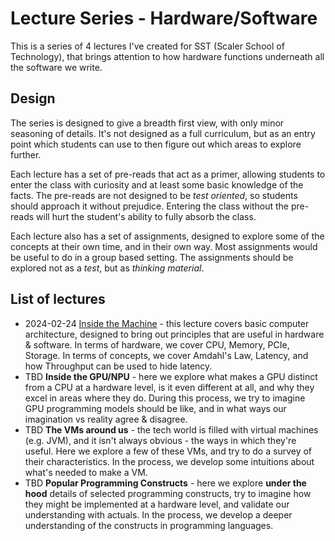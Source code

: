 # Lecture Series - Hardware/Software
This is a series of 4 lectures I've created for SST (Scaler School of Technology), that brings attention to how hardware functions underneath all the software we write.

## Design
The series is designed to give a breadth first view, with only minor seasoning of details. It's not designed as a full curriculum, but as an entry point which students can use to then figure out which areas to explore further.

Each lecture has a set of pre-reads that act as a primer, allowing students to enter the class with curiosity and at least some basic knowledge of the facts. The pre-reads are not designed to be _test oriented_, so students should approach it without prejudice. Entering the class without the pre-reads will hurt the student's ability to fully absorb the class.

Each lecture also has a set of assignments, designed to explore some of the concepts at their own time, and in their own way. Most assignments would be useful to do in a group based setting. The assignments should be explored not as a _test_, but as _thinking material_.

## List of lectures
* 2024-02-24 [Inside the Machine](lecture-1-inside-the-machine) - this lecture covers basic computer architecture, designed to bring out principles that are useful in hardware & software. In terms of hardware, we cover CPU, Memory, PCIe, Storage. In terms of concepts, we cover Amdahl's Law, Latency, and how Throughput can be used to hide latency.
* TBD **Inside the GPU/NPU** - here we explore what makes a GPU distinct from a CPU at a hardware level, is it even different at all, and why they excel in areas where they do. During this process, we try to imagine GPU programming models should be like, and in what ways our imagination vs reality agree & disagree.
* TBD **The VMs around us** - the tech world is filled with virtual machines (e.g. JVM), and it isn't always obvious - the ways in which they're useful. Here we explore a few of these VMs, and try to do a survey of their characteristics. In the process, we develop some intuitions about what's needed to make a VM.
* TBD **Popular Programming Constructs** - here we explore __under the hood__ details of selected programming constructs, try to imagine how they might be implemented at a hardware level, and validate our understanding with actuals. In the process, we develop a deeper understanding of the constructs in programming languages.

